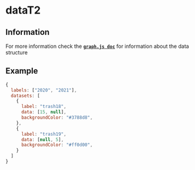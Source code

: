 # dataT2

## Information

For more information check the **[`graph.js doc`](https://www.chartjs.org/docs/latest/general/data-structures.html)** for information about the data structure

## Example

```js
{
  labels: ["2020", "2021"],
  datasets: [
    {
      label: "trash18",
      data: [15, null],
      backgroundColor: "#3788d8",
    },
    {
      label: "trash19",
      data: [null, 5],
      backgroundColor: "#ff0d00",
    }
  ]
}
```
